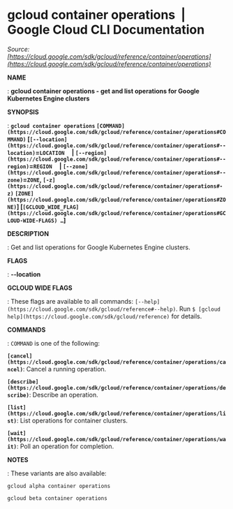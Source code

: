 # gcloud container operations  |  Google Cloud CLI Documentation

*Source: [https://cloud.google.com/sdk/gcloud/reference/container/operations](https://cloud.google.com/sdk/gcloud/reference/container/operations)*

**NAME**

: **gcloud container operations - get and list operations for Google Kubernetes Engine clusters**

**SYNOPSIS**

: **`gcloud container operations` `[COMMAND](https://cloud.google.com/sdk/gcloud/reference/container/operations#COMMAND)` [`[--location](https://cloud.google.com/sdk/gcloud/reference/container/operations#--location)`=`LOCATION`     | `[--region](https://cloud.google.com/sdk/gcloud/reference/container/operations#--region)`=`REGION`     | `[--zone](https://cloud.google.com/sdk/gcloud/reference/container/operations#--zone)`=`ZONE`, `[-z](https://cloud.google.com/sdk/gcloud/reference/container/operations#-z)` `[ZONE](https://cloud.google.com/sdk/gcloud/reference/container/operations#ZONE)`] [`[GCLOUD_WIDE_FLAG](https://cloud.google.com/sdk/gcloud/reference/container/operations#GCLOUD-WIDE-FLAGS) …`]**

**DESCRIPTION**

: Get and list operations for Google Kubernetes Engine clusters.

**FLAGS**

: **--location**

**GCLOUD WIDE FLAGS**

: These flags are available to all commands: `[--help](https://cloud.google.com/sdk/gcloud/reference#--help)`.
Run `$ [gcloud help](https://cloud.google.com/sdk/gcloud/reference)` for details.

**COMMANDS**

: ``COMMAND`` is one of the following:

**`[cancel](https://cloud.google.com/sdk/gcloud/reference/container/operations/cancel)`**:
Cancel a running operation.

**`[describe](https://cloud.google.com/sdk/gcloud/reference/container/operations/describe)`**:
Describe an operation.

**`[list](https://cloud.google.com/sdk/gcloud/reference/container/operations/list)`**:
List operations for container clusters.

**`[wait](https://cloud.google.com/sdk/gcloud/reference/container/operations/wait)`**:
Poll an operation for completion.

**NOTES**

: These variants are also available:

```
gcloud alpha container operations
```

```
gcloud beta container operations
```